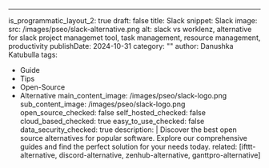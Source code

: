---
is_programmatic_layout_2: true
draft: false
title: Slack
snippet: Slack
image:
  src: /images/pseo/slack-alternative.png
  alt: slack vs worklenz, alternative for slack project managemet tool, task management, resource management, productivity
publishDate: 2024-10-31
category: ""
author: Danushka Katubulla
tags:
  - Guide
  - Tips
  - Open-Source
  - Alternative
main_content_image: /images/pseo/slack-logo.png
sub_content_image: /images/pseo/slack-logo.png
open_source_checked: false
self_hosted_checked: false
cloud_based_checked: true
easy_to_use_checked: false
data_security_checked: true
description: |
   Discover the best open source alternatives for popular software. Explore our comprehensive guides and find the perfect solution for your needs today.
related: [ifttt-alternative, discord-alternative, zenhub-alternative, ganttpro-alternative]